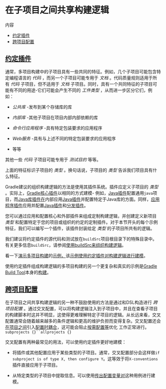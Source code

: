 # 在子项目之间共享构建逻辑


内容

  * [约定插件](#%E7%BA%A6%E5%AE%9A%E6%8F%92%E4%BB%B6)
  * [跨项目配置](#%E7%BA%A6%E5%AE%9A%E6%8F%92%E4%BB%B6_vs_cross_configuration)

## [约定插件](#%E7%BA%A6%E5%AE%9A%E6%8F%92%E4%BB%B6)

通常，多项目构建中的子项目具有一些共同的特征。例如，几个子项目可能包含特定编程语言的 _代码_ ，而另一个子项目可能专用于 _文档_
。代码质量规则适用于所有 _代码_ 子项目，但不适用于 _文档_ 子项目。同时，具有一个共同特征的子项目可能有不同的用途-它们可能会产生不同的 _工件类型_
，从而进一步区分它们，例如：

  * _公共库_ -发布到某个存储库的库

  * _内部库_ -其他子项目在项目内部内部依赖的库

  * _命令行应用程序_ -具有特定包装要求的应用程序

  * _Web服务_ -具有与上述不同的特定包装要求的应用程序

  * 等等

其他一些 _代码_ 子项目可能专用于 _测试目的_ 等等。

上面的特征标识子项目的 _类型_ 。换句话说，子项目的 _类型_ 告诉我们项目具有什么特征。

Gradle建议的组织构建逻辑的方法是使用其插件系统。插件应定义子项目的 _类型_
。实际上，[Gradle核心插件](/md/插件参考.md)以相同的方式建模-
例如，[Java插件](https://docs.gradle.org/6.7.1/userguide/java_plugin.html)配置通用`java`项目，而[Java库插件在](/md/Java库插件.md)内部应用[Java插件](https://docs.gradle.org/6.7.1/userguide/java_plugin.html)并配置特定于Java库的方面。同样，[应用程序插件](/md/Java应用插件.md)应用并配置[Java插件](https://docs.gradle.org/6.7.1/userguide/java_plugin.html)和[分发插件](https://docs.gradle.org/6.7.1/userguide/distribution_plugin.html)。

您可以通过应用和配置核心和外部插件来组成定制构建逻辑，并创建定义新项目 _类型_
和配置特定于您的项目或组织的约定的定制插件。对于本节开头的每个示例特征，我们可以编写一个插件，该插件封装给定 _类型_ 的子项目所共有的逻辑。

我们建议将约定插件的源代码和测试放在`buildSrc`项目根目录下的特殊目录中。有关更多信息`buildSrc`，请参阅[使用buildSrc来组织构建逻辑](/md/组织Gradle项目.md#用`buildSrc`抽象逻辑势在必行)。

看一下[演示多项目构建](https://docs.gradle.org/6.7.1/samples/sample_convention_plugins.html)的[示例，](https://docs.gradle.org/6.7.1/samples/sample_convention_plugins.html)该[示例使用约定插件对构建逻辑进行建模](https://docs.gradle.org/6.7.1/samples/sample_convention_plugins.html)。

使用约定插件组成构建逻辑的多项目构建的另一个更复杂和真实的示例是[Gradle Build
Tool](https://github.com/gradle/gradle)本身的[构建](https://github.com/gradle/gradle)。

## [跨项目配置](#%E7%BA%A6%E5%AE%9A%E6%8F%92%E4%BB%B6_vs_cross_configuration)

在子项目之间共享构建逻辑的另一种不鼓励使用的方法是通过和DSL构造进行 _跨项目配置_
。通过交叉配置，可以将构建逻辑注入到子项目中，并且在查看子项目的构建脚本时这并不明显，这使得更难理解特定子项目的逻辑。从长远来看，交叉配置通常会随着越来越多的条件逻辑和更高的维护负担而变得复杂。交叉配置还会[在项目之间](/md/配置时间和执行时间.md#解耦项目)引入[配置时耦合](/md/配置时间和执行时间.md#解耦项目)，这可能会阻止[按需配置等](/md/配置时间和执行时间.md#按需配置)优化
工作正常进行。`subprojects {}``allprojects
{}`[](/md/配置时间和执行时间.md#解耦项目)[](/md/配置时间和执行时间.md#按需配置)

交叉配置有两种最常见的用法，可以使用约定插件更好地建模：

  * 将插件或其他配置应用于某些类型的子项目。通常，交叉配置部分会这样做`if subproject is of type X, then configure Y`。这等效于将`X-conventions`插件直接应用于子项目。

  * 从特定类型的子项目中提取信息。可以使用[传出配置变量对](/md/在项目之间共享输出.md#项目之间工件的简单共享)这种用例进行建模。

